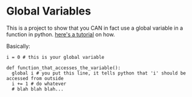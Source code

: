 # Global Variables

This is a project to show that you CAN in fact use a global variable in a function in python.
[here's a tutorial](https://www.w3schools.com/python/python_variables_global.asp) on how. 

Basically:

```
i = 0 # this is your global variable

def function_that_accesses_the_variable():
  global i # you put this line, it tells python that 'i' should be accessed from outside
  i += 1 # do whatever
  # blah blah blah...

```

